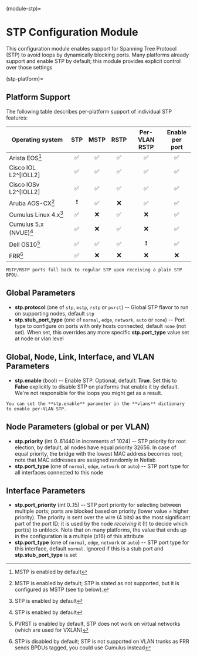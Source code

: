 (module-stp)=
# STP Configuration Module

This configuration module enables support for Spanning Tree Protocol (STP) to avoid loops by dynamically blocking ports.
Many platforms already support and enable STP by default; this module provides explicit control over those settings

(stp-platform)=
## Platform Support

The following table describes per-platform support of individual STP features:

| Operating system   | STP | MSTP | RSTP | Per-VLAN<br>RSTP | Enable<br>per port |
| ------------------ |:---:|:---:|:---:|:---:|:---:|
| Arista EOS[^EOS]   | ✅  | ✅  | ✅  | ✅ |  ✅ |
| Cisco IOL L2^[IOLL2]   | ✅  | ✅  | ✅  | ✅ |  ✅ |
| Cisco IOSv L2^[IOLL2]   | ✅  | ✅  | ✅  | ✅ |  ✅ |
| Aruba AOS-CX[^AOSCX] | ❗  | ✅  | ❌  | ✅ |  ✅ |
| Cumulus Linux 4.x[^CL] | ✅  |  ❌  | ✅  | ❌   |  ✅ |
| Cumulus 5.x (NVUE)[^CL] | ✅  |  ❌  | ✅  | ❌   |  ✅ |
| Dell OS10[^OS10]   | ✅  | ✅  | ✅  | ❗ |  ✅ |
| FRR[^FRR]          | ✅  |  ❌  |  ❌  |  ❌ | ❌   |


[^EOS]: MSTP is enabled by default
[^AOSCX]: MSTP is enabled by default; STP is stated as not supported, but it is configured as MSTP (see tip below).
[^CL]: STP is enabled by default
[^OS10]: PVRST is enabled by default, STP does not work on virtual networks (which are used for VXLAN)
[^FRR]: STP is disabled by default; STP is not supported on VLAN trunks as FRR sends BPDUs tagged, you could use Cumulus instead
[^IOLL2]: Per Vlan RSTP is enabled by default. STP,RSTP are emulated with MSTP.

```{tip}
MSTP/RSTP ports fall back to regular STP upon receiving a plain STP BPDU.
```

## Global Parameters

* **stp.protocol** (one of `stp`, `mstp`, `rstp` or `pvrst`) -- Global STP flavor to run on supporting nodes, default `stp`
* **stp.stub_port_type** (one of `normal`, `edge`, `network`, `auto` or `none`) -- Port type to configure on ports with only hosts connected, default `none` (not set). When set, this overrides any more specific **stp.port_type** value set at node or vlan level

## Global, Node, Link, Interface, and VLAN Parameters

* **stp.enable** (bool) -- Enable STP. Optional, default: **True**. Set this to **False** explicitly to disable STP on platforms that enable it by default. We're not responsible for the loops you might get as a result.

```{tip}
You can set the **‌stp.enable** parameter in the **‌vlans** dictionary to enable per-VLAN STP.
```

## Node Parameters (global or per VLAN)

* **stp.priority** (int 0..61440 in increments of 1024) -- STP priority for root election, by default, all nodes have equal priority 32656.  In case of equal priority, the bridge with the lowest MAC address becomes root; note that MAC addresses are assigned randomly in Netlab
* **stp.port_type** (one of `normal`, `edge`, `network` or `auto`) -- STP port type for all interfaces connected to this node

## Interface Parameters

* **stp.port_priority** (int 0..15) -- STP port priority for selecting between multiple ports; ports are blocked based on priority (lower value = higher priority). The priority is sent over the wire (4 bits) as the most significant part of the port ID; it is used by the node *receiving* it (!) to decide which port(s) to unblock. Note that on many platforms, the value that ends up in the configuration is a multiple (x16) of this attribute
* **stp.port_type** (one of `normal`, `edge`, `network` or `auto`) -- STP port type for this interface, default `normal`. Ignored if this is a stub port and **stp.stub_port_type** is set
